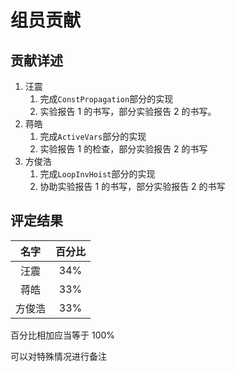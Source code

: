 # 组员贡献

## 贡献详述

1. 汪震
   1. 完成`ConstPropagation`部分的实现
   2. 实验报告 1 的书写，部分实验报告 2 的书写。
2. 蒋皓
   1. 完成`ActiveVars`部分的实现
   2. 实验报告 1 的检查，部分实验报告 2 的书写
3. 方俊浩
   1. 完成`LoopInvHoist`部分的实现
   2. 协助实验报告 1 的书写，部分实验报告 2 的书写

## 评定结果

|  名字  | 百分比 |
| :----: | :----: |
|  汪震  |  34%   |
|  蒋皓  |  33%   |
| 方俊浩 |  33%   |

百分比相加应当等于 100%

可以对特殊情况进行备注
